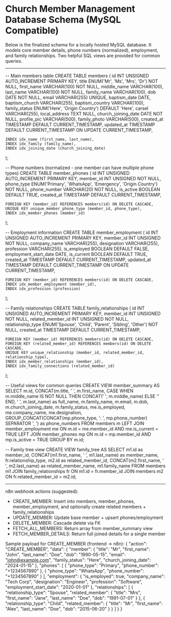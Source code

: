# Church Member Management Database Schema (MySQL Compatible)

Below is the finalized schema for a locally hosted MySQL database. It models core member details, phone numbers (normalized), employment, and family relationships. Two helpful SQL views are provided for common queries.

---

-- Main members table
CREATE TABLE members (
    id INT UNSIGNED AUTO_INCREMENT PRIMARY KEY,
    title ENUM('Mr', 'Ms', 'Mrs', 'Dr') NOT NULL,
    first_name VARCHAR(100) NOT NULL,
    middle_name VARCHAR(100),
    last_name VARCHAR(100) NOT NULL,
    family_name VARCHAR(100),
    dob DATE NOT NULL,
    email VARCHAR(255) UNIQUE,
    baptism_date DATE,
    baptism_church VARCHAR(255),
    baptism_country VARCHAR(100),
    family_status ENUM('Here', 'Origin Country') DEFAULT 'Here',
    carsel VARCHAR(255),
    local_address TEXT NULL,
    church_joining_date DATE NOT NULL,
    profile_pic VARCHAR(500),
    family_photo VARCHAR(500),
    created_at TIMESTAMP DEFAULT CURRENT_TIMESTAMP,
    updated_at TIMESTAMP DEFAULT CURRENT_TIMESTAMP ON UPDATE CURRENT_TIMESTAMP,
    
    INDEX idx_name (first_name, last_name),
    INDEX idx_family (family_name),
    INDEX idx_joining_date (church_joining_date)
);

-- Phone numbers (normalized - one member can have multiple phone types)
CREATE TABLE member_phones (
    id INT UNSIGNED AUTO_INCREMENT PRIMARY KEY,
    member_id INT UNSIGNED NOT NULL,
    phone_type ENUM('Primary', 'WhatsApp', 'Emergency', 'Origin Country') NOT NULL,
    phone_number VARCHAR(20) NOT NULL,
    is_active BOOLEAN DEFAULT TRUE,
    created_at TIMESTAMP DEFAULT CURRENT_TIMESTAMP,
    
    FOREIGN KEY (member_id) REFERENCES members(id) ON DELETE CASCADE,
    UNIQUE KEY unique_member_phone_type (member_id, phone_type),
    INDEX idx_member_phones (member_id)
);

-- Employment information
CREATE TABLE member_employment (
    id INT UNSIGNED AUTO_INCREMENT PRIMARY KEY,
    member_id INT UNSIGNED NOT NULL,
    company_name VARCHAR(255),
    designation VARCHAR(255),
    profession VARCHAR(255),
    is_employed BOOLEAN DEFAULT FALSE,
    employment_start_date DATE,
    is_current BOOLEAN DEFAULT TRUE,
    created_at TIMESTAMP DEFAULT CURRENT_TIMESTAMP,
    updated_at TIMESTAMP DEFAULT CURRENT_TIMESTAMP ON UPDATE CURRENT_TIMESTAMP,
    
    FOREIGN KEY (member_id) REFERENCES members(id) ON DELETE CASCADE,
    INDEX idx_member_employment (member_id),
    INDEX idx_profession (profession)
);

-- Family relationships
CREATE TABLE family_relationships (
    id INT UNSIGNED AUTO_INCREMENT PRIMARY KEY,
    member_id INT UNSIGNED NOT NULL,
    related_member_id INT UNSIGNED NOT NULL,
    relationship_type ENUM('Spouse', 'Child', 'Parent', 'Sibling', 'Other') NOT NULL,
    created_at TIMESTAMP DEFAULT CURRENT_TIMESTAMP,
    
    FOREIGN KEY (member_id) REFERENCES members(id) ON DELETE CASCADE,
    FOREIGN KEY (related_member_id) REFERENCES members(id) ON DELETE CASCADE,
    UNIQUE KEY unique_relationship (member_id, related_member_id, relationship_type),
    INDEX idx_member_relationships (member_id),
    INDEX idx_family_connections (related_member_id)
);

-- Useful views for common queries
CREATE VIEW member_summary AS
SELECT 
    m.id,
    CONCAT(m.title, ' ', m.first_name, 
           CASE WHEN m.middle_name IS NOT NULL THEN CONCAT(' ', m.middle_name) ELSE '' END,
           ' ', m.last_name) as full_name,
    m.family_name,
    m.email,
    m.dob,
    m.church_joining_date,
    m.family_status,
    me.is_employed,
    me.company_name,
    me.designation,
    GROUP_CONCAT(CONCAT(mp.phone_type, ': ', mp.phone_number) SEPARATOR ', ') as phone_numbers
FROM members m
LEFT JOIN member_employment me ON m.id = me.member_id AND me.is_current = TRUE
LEFT JOIN member_phones mp ON m.id = mp.member_id AND mp.is_active = TRUE
GROUP BY m.id;

-- Family tree view
CREATE VIEW family_tree AS
SELECT 
    m1.id as member_id,
    CONCAT(m1.first_name, ' ', m1.last_name) as member_name,
    fr.relationship_type,
    m2.id as related_member_id,
    CONCAT(m2.first_name, ' ', m2.last_name) as related_member_name,
    m1.family_name
FROM members m1
JOIN family_relationships fr ON m1.id = fr.member_id
JOIN members m2 ON fr.related_member_id = m2.id;

---

n8n webhook actions (suggested):
- CREATE_MEMBER: Insert into members, member_phones, member_employment, and optionally create related members + family_relationships
- UPDATE_MEMBER: Update base member + upsert phones/employment
- DELETE_MEMBER: Cascade delete via FK
- FETCH_ALL_MEMBERS: Return array from member_summary view
- FETCH_MEMBER_DETAILS: Return full joined details for a single member

Sample payload for CREATE_MEMBER (frontend → n8n):
{
  "action": "CREATE_MEMBER",
  "data": {
    "member": { "title": "Mr", "first_name": "John", "last_name": "Doe", "dob": "1990-05-15", "email": "john@example.com", "family_status": "Here", "church_joining_date": "2024-01-15" },
    "phones": [
      { "phone_type": "Primary", "phone_number": "+1234567890" },
      { "phone_type": "WhatsApp", "phone_number": "+1234567890" }
    ],
    "employment": { "is_employed": true, "company_name": "Tech Corp", "designation": "Engineer", "profession": "Software", "employment_start_date": "2020-01-01" },
    "relationships": [
      { "relationship_type": "Spouse", "related_member": { "title": "Mrs", "first_name": "Jane", "last_name": "Doe", "dob": "1991-07-01" } },
      { "relationship_type": "Child", "related_member": { "title": "Mr", "first_name": "Alex", "last_name": "Doe", "dob": "2015-06-20" } }
    ]
  }
}
